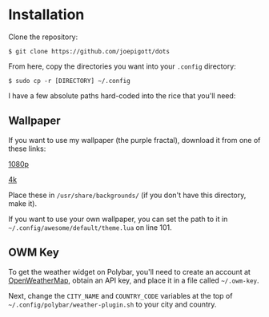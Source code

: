 # Installation

Clone the repository:

```
$ git clone https://github.com/joepigott/dots
```

From here, copy the directories you want into your `.config` directory:

```
$ sudo cp -r [DIRECTORY] ~/.config
```

I have a few absolute paths hard-coded into the rice that you'll need:

## Wallpaper

If you want to use my wallpaper (the purple fractal), download it from one of 
these links:

[1080p](https://u.cubeupload.com/pigroy/phoenix1080p.png)

[4k](https://u.cubeupload.com/pigroy/phoenix4k.png)

Place these in `/usr/share/backgrounds/` (if you don't have this directory, 
make it).

If you want to use your own wallpaper, you can set the path to it in 
`~/.config/awesome/default/theme.lua` on line 101.

## OWM Key

To get the weather widget on Polybar, you'll need to create an account at 
[OpenWeatherMap](https://openweathermap.org/), obtain an API key, and place it 
in a file called `~/.owm-key`. 

Next, change the `CITY_NAME` and `COUNTRY_CODE` variables at the top of 
`~/.config/polybar/weather-plugin.sh` to your city and country.
